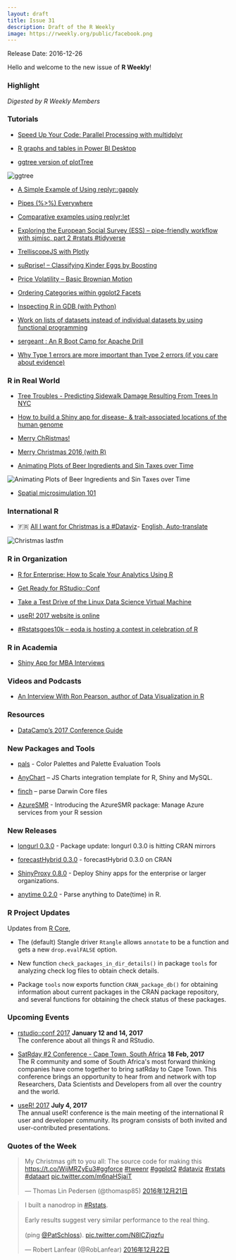 ```yaml
---
layout: draft
title: Issue 31
description: Draft of the R Weekly
image: https://rweekly.org/public/facebook.png
---
```


Release Date: 2016-12-26

Hello and welcome to the new issue of **R Weekly**!

### Highlight

*Digested by R Weekly Members*


### Tutorials

+ [Speed Up Your Code: Parallel Processing with multidplyr](http://www.mattdancho.com/code-tools/2016/12/18/multidplyr.html)

+ [R graphs and tables in Power BI Desktop](https://tomaztsql.wordpress.com/2016/12/18/r-graphs-and-tables-in-power-bi-desktop)

+ [ggtree version of plotTree](http://guangchuangyu.github.io/2016/12/ggtree-version-of-plottree/)

![ggtree](https://github.com/rweekly/image/blob/master/2016-12-26/facet_plot_bar2.png?raw=true)

+ [A Simple Example of Using replyr::gapply](http://www.win-vector.com/blog/2016/12/a-simple-example-of-using-replyrgapply/) 

+ [Pipes (%>%) Everywhere](https://rud.is/b/2016/12/22/pipes-everywhere/)

+ [Comparative examples using replyr:let](http://www.win-vector.com/blog/2016/12/comparative-examples-using-replyrlet/)

+ [Exploring the European Social Survey (ESS) – pipe-friendly workflow with sjmisc, part 2 #rstats #tidyverse](https://strengejacke.wordpress.com/2016/12/22/exploring-the-european-social-survey-ess-pipe-friendly-workflow-with-sjmisc-part-2-rstats-tidyverse/)

+ [TrelliscopeJS with Plotly](http://ryanhafen.com/blog/trelliscopejs-plotly)

+ [suRprise! – Classifying Kinder Eggs by Boosting](http://staff.math.su.se/hoehle/blog/2016/12/23/surprise.html)

+ [Price Volatility – Basic Brownian Motion](https://stoltzmaniac.com/price-volatility-basic-brownian-motion/)

+ [Ordering Categories within ggplot2 Facets](https://trinkerrstuff.wordpress.com/2016/12/23/ordering-categories-within-ggplot2-facets/)

+ [Inspecting R in GDB (with Python)](https://random-remarks.net/2016/12/21/inspecting-r-in-gdb-with-python/)

+ [Work on lists of datasets instead of individual datasets by using functional programming](http://b-rodrigues.github.com/2016/12/21/work-on-lists-of-datasets-instead-of-individual-datasets-by-using-functional-programming)

+ [sergeant : An R Boot Camp for Apache Drill](https://rud.is/b/2016/12/20/sergeant-a-r-boot-camp-for-apache-drill/)

+ [Why Type 1 errors are more important than Type 2 errors (if you care about evidence)](http://daniellakens.blogspot.com/2016/12/why-type-1-errors-are-more-important.html)

### R in Real World

+ [Tree Troubles - Predicting Sidewalk Damage Resulting From Trees In NYC](http://blog.nycdatascience.com/student-works/capstone/tree-troubles-predicting-sidewalk-damage-resulting-trees-nyc/)

+ [How to build a Shiny app for disease- & trait-associated locations of the human genome](https://shiring.github.io/genome/2016/12/18/gwas_catalog_post)

+ [Merry ChRistmas!](http://blog.revolutionanalytics.com/2016/12/merry-christmas.html)

+ [Merry Christmas 2016 (with R)](http://unamatematicaseltigre.blogspot.com/2016/12/merry-christmas-2016-with-r.html)

+ [Animating Plots of Beer Ingredients and Sin Taxes over Time](https://shiring.github.io/animation/2016/12/22/alcohol_post)

![Animating Plots of Beer Ingredients and Sin Taxes over Time](https://shiring.github.io/animation/2016/12/22/alcohol_post_files/figure-markdown_github/unnamed-chunk-6-1.png)

+ [Spatial microsimulation 101](http://philmikejones.me/2016/12/21/spatial-microsimulation-101/)


### International R

+ :fr: [All I want for Christmas is a #Dataviz](http://colinfay.me/all-i-want-for-christmas-is-a-dataviz/)- [English, Auto-translate](http://translate.google.com/translate?hl=&sl=fr&tl=en&u=http://colinfay.me/all-i-want-for-christmas-is-a-dataviz/)

![Christmas lastfm](https://raw.githubusercontent.com/rweekly/image/master/2016-12-26/songs-last-fm-christmas.jpeg)


### R in Organization

+ [R for Enterprise: How to Scale Your Analytics Using R](https://www.rstudio.com/rviews/2016/12/21/r-for-enterprise-how-to-scale-your-analytics-using-r/)

+ [Get Ready for RStudio::Conf](https://www.rstudio.com/rviews/2016/12/23/get-ready-for-rstudioconf/)

+ [Take a Test Drive of the Linux Data Science Virtual Machine](http://blog.revolutionanalytics.com/2016/12/dsvm-test-drive.html)

+ [useR! 2017 website is online](https://www.r-bloggers.com/user-2017-website-is-online/)

+ [#Rstatsgoes10k – eoda is hosting a contest in celebration of R](https://blog.eoda.de/2016/12/21/rstatsgoes10k-eoda-is-hosting-a-contest-in-celebration-of-r/)

### R in Academia

+ [Shiny App for MBA Interviews](http://enelmargen.org/datascience/mba-shiny/)

### Videos and Podcasts

+ [An Interview With Ron Pearson, author of Data Visualization in R](https://www.datacamp.com/community/blog/an-interview-with-ron-pearson-author-of-data-visualization-in-r)

### Resources

+ [DataCamp’s 2017 Conference Guide](http://www.datacamp.com/community/blog/conference-guide-2017)


### New Packages and Tools

+ [pals](https://github.com/kwstat/pals/blob/master/README.md) - Color Palettes and Palette Evaluation Tools

+ [AnyChart](https://github.com/anychart-integrations/r-shiny-mysql-template) –  JS Charts integration template for R, Shiny and MySQL.

+ [finch](http://ropensci.org/blog/technotes/2016/12/23/finch-release) – parse Darwin Core files

+ [AzureSMR](http://blog.revolutionanalytics.com/2016/12/azuresmr.html) - Introducing the AzureSMR package: Manage Azure services from your R session


### New Releases

+ [longurl 0.3.0](https://rud.is/b/2016/12/18/package-update-longurl-0-3-0-is-hitting-cran-mirrors/) - Package update: longurl 0.3.0 is hitting CRAN mirrors

+ [forecastHybrid 0.3.0](http://ellisp.github.io/blog/2016/12/24/forecastHybrid-0.3) - forecastHybrid 0.3.0 on CRAN

+ [ShinyProxy 0.8.0](https://www.openanalytics.eu/blog/shinyproxy-080) - Deploy Shiny apps for the enterprise or larger organizations.

+ [anytime 0.2.0](http://dirk.eddelbuettel.com/blog/2016/12/24/#anytime_0.2.0) - Parse anything to Date(time) in R.

### R Project Updates

Updates from [R Core](http://developer.r-project.org/blosxom.cgi/R-devel/NEWS), 

+ The (default) Stangle driver `Rtangle` allows `annotate` to be a function and gets a new `drop.evalFALSE` option.

+ New function `check_packages_in_dir_details()` in package `tools` for analyzing check log files to obtain check details.

+ Package `tools` now exports function `CRAN_package_db()` for obtaining information about current packages in the CRAN package repository, and several functions for obtaining the check status of these packages.


### Upcoming Events

+ [rstudio::conf 2017](https://www.rstudio.com/conference/)  **January 12 and 14, 2017** <br>
The conference about all things R and RStudio.<br /> 

+ [SatRday #2 Conference - Cape Town, South Africa](http://capetown2017.satrdays.org/) **18 Feb, 2017** <br />
The R community and some of South Africa's most forward thinking companies have come together to bring satRday to Cape Town. This conference brings an opportunity to hear from and network with top Researchers, Data Scientists and Developers from all over the country and the world. 

+ [useR! 2017](http://user2017.brussels/) **July 4, 2017** <br />
The annual useR! conference is the main meeting of the international R user and developer community. Its program consists of both invited and user-contributed presentations.  <br />

### Quotes of the Week

<blockquote class="twitter-tweet" data-lang="zh-cn"><p lang="en" dir="ltr">My Christmas gift to you all: The source code for making this <a href="https://t.co/WijMRZyEu3">https://t.co/WijMRZyEu3</a><a href="https://twitter.com/hashtag/ggforce?src=hash">#ggforce</a> <a href="https://twitter.com/hashtag/tweenr?src=hash">#tweenr</a> <a href="https://twitter.com/hashtag/ggplot2?src=hash">#ggplot2</a> <a href="https://twitter.com/hashtag/dataviz?src=hash">#dataviz</a> <a href="https://twitter.com/hashtag/rstats?src=hash">#rstats</a> <a href="https://twitter.com/hashtag/dataart?src=hash">#dataart</a> <a href="https://t.co/m6naHSjaiT">pic.twitter.com/m6naHSjaiT</a></p>&mdash; Thomas Lin Pedersen (@thomasp85) <a href="https://twitter.com/thomasp85/status/811537760783912960">2016年12月21日</a></blockquote>

<blockquote class="twitter-tweet" data-lang="zh-cn"><p lang="en" dir="ltr">I built a nanodrop in <a href="https://twitter.com/hashtag/Rstats?src=hash">#Rstats</a>. <br><br>Early results suggest very similar performance to the real thing. <br><br>(ping <a href="https://twitter.com/PatSchloss">@PatSchloss</a>). <a href="https://t.co/N8lCZjqzfu">pic.twitter.com/N8lCZjqzfu</a></p>&mdash; Robert Lanfear (@RobLanfear) <a href="https://twitter.com/RobLanfear/status/811777568772718592">2016年12月22日</a></blockquote>
